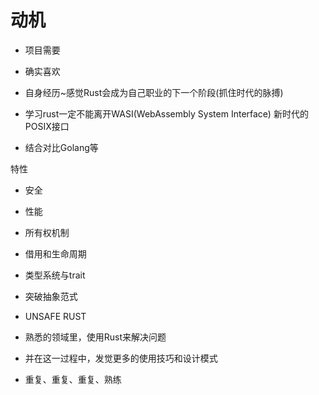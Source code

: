 # 动机

* 项目需要
* 确实喜欢
* 自身经历~感觉Rust会成为自己职业的下一个阶段(抓住时代的脉搏)

* 学习rust一定不能离开WASI(WebAssembly System Interface) 新时代的POSIX接口
* 结合对比Golang等


特性
* 安全
* 性能

* 所有权机制
* 借用和生命周期
* 类型系统与trait
* 突破抽象范式
* UNSAFE RUST

* 熟悉的领域里，使用Rust来解决问题
* 并在这一过程中，发觉更多的使用技巧和设计模式
* 重复、重复、重复、熟练